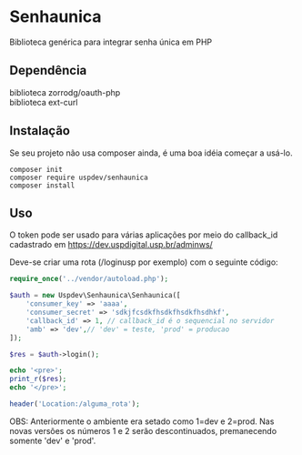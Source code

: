 # Senhaunica
Biblioteca genérica para integrar senha única em PHP

## Dependência

biblioteca zorrodg/oauth-php  
biblioteca ext-curl

## Instalação

Se seu projeto não usa composer ainda, é uma boa idéia começar a usá-lo.

```
composer init
composer require uspdev/senhaunica
composer install
```

## Uso

O token pode ser usado para várias aplicações por meio do callback_id cadastrado em https://dev.uspdigital.usp.br/adminws/

Deve-se criar uma rota (/loginusp por exemplo) com o seguinte código:

```php
require_once('../vendor/autoload.php');

$auth = new Uspdev\Senhaunica\Senhaunica([
    'consumer_key' => 'aaaa',
    'consumer_secret' => 'sdkjfcsdkfhsdkfhsdkfhsdhkf',
    'callback_id' => 1, // callback_id é o sequencial no servidor
    'amb' => 'dev',// 'dev' = teste, 'prod' = producao
]);

$res = $auth->login();

echo '<pre>';
print_r($res);
echo '</pre>';

header('Location:/alguma_rota');

```

OBS: Anteriormente o ambiente era setado como 1=dev e 2=prod. Nas novas versões os números 1 e 2 serão descontinuados, premanecendo somente 'dev' e 'prod'.
